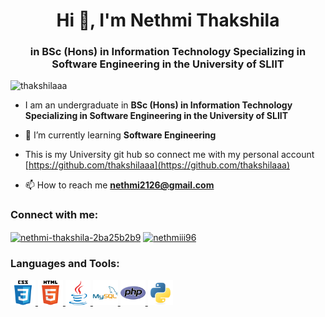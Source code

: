 <h1 align="center">Hi 👋, I'm Nethmi Thakshila</h1>
<h3 align="center">in BSc (Hons) in Information Technology Specializing in Software Engineering in the University of SLIIT</h3>

<p align="left"> <img src="https://komarev.com/ghpvc/?username=thakshilaaa&label=Profile%20views&color=0e75b6&style=flat" alt="thakshilaaa" /> </p>

- I am an undergraduate in **BSc (Hons) in Information Technology Specializing in Software Engineering in the University of SLIIT**

- 🌱 I’m currently learning **Software Engineering**

- This is my University git hub so connect me with my personal account [https://github.com/thakshilaaa](https://github.com/thakshilaaa)

- 📫 How to reach me **nethmi2126@gmail.com**

<h3 align="left">Connect with me:</h3>
<p align="left">
<a href="https://linkedin.com/in/nethmi-thakshila-2ba25b2b9" target="blank"><img align="center" src="https://raw.githubusercontent.com/rahuldkjain/github-profile-readme-generator/master/src/images/icons/Social/linked-in-alt.svg" alt="nethmi-thakshila-2ba25b2b9" height="30" width="40" /></a>
<a href="https://instagram.com/nethmiii96" target="blank"><img align="center" src="https://raw.githubusercontent.com/rahuldkjain/github-profile-readme-generator/master/src/images/icons/Social/instagram.svg" alt="nethmiii96" height="30" width="40" /></a>
</p>

<h3 align="left">Languages and Tools:</h3>
<p align="left"> <a href="https://www.w3schools.com/css/" target="_blank" rel="noreferrer"> <img src="https://raw.githubusercontent.com/devicons/devicon/master/icons/css3/css3-original-wordmark.svg" alt="css3" width="40" height="40"/> </a> <a href="https://www.w3.org/html/" target="_blank" rel="noreferrer"> <img src="https://raw.githubusercontent.com/devicons/devicon/master/icons/html5/html5-original-wordmark.svg" alt="html5" width="40" height="40"/> </a> <a href="https://www.java.com" target="_blank" rel="noreferrer"> <img src="https://raw.githubusercontent.com/devicons/devicon/master/icons/java/java-original.svg" alt="java" width="40" height="40"/> </a> <a href="https://www.mysql.com/" target="_blank" rel="noreferrer"> <img src="https://raw.githubusercontent.com/devicons/devicon/master/icons/mysql/mysql-original-wordmark.svg" alt="mysql" width="40" height="40"/> </a> <a href="https://www.php.net" target="_blank" rel="noreferrer"> <img src="https://raw.githubusercontent.com/devicons/devicon/master/icons/php/php-original.svg" alt="php" width="40" height="40"/> </a> <a href="https://www.python.org" target="_blank" rel="noreferrer"> <img src="https://raw.githubusercontent.com/devicons/devicon/master/icons/python/python-original.svg" alt="python" width="40" height="40"/> </a> </p>
